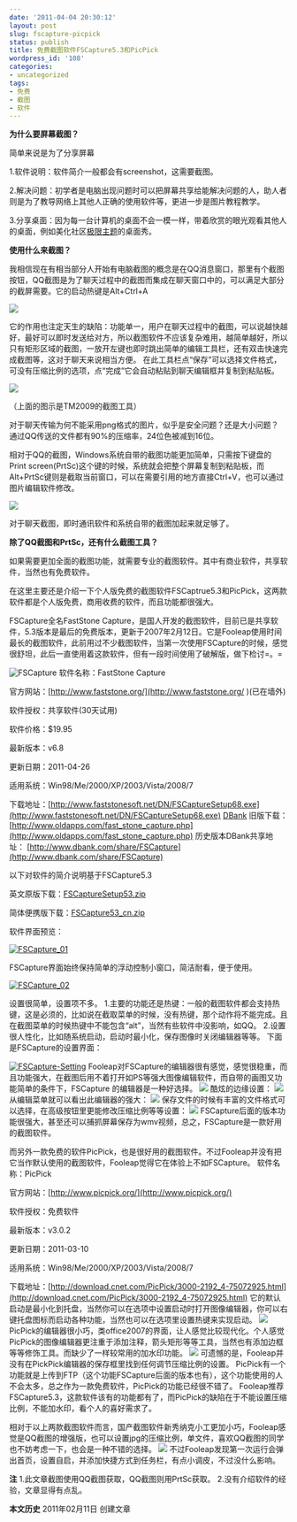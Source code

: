 ```yaml
---
date: '2011-04-04 20:30:12'
layout: post
slug: fscapture-picpick
status: publish
title: 免费截图软件FSCapture5.3和PicPick
wordpress_id: '108'
categories:
- uncategorized
tags:
- 免费
- 截图
- 软件
---
```


**为什么要屏幕截图？**

简单来说是为了分享屏幕  

1.软件说明：软件简介一般都会有screenshot，这需要截图。  

2.解决问题：初学者是电脑出现问题时可以把屏幕共享给能解决问题的人，助人者则是为了教导网络上其他人正确的使用软件等，更进一步是图片教程教学。  

3.分享桌面：因为每一台计算机的桌面不会一模一样，带着欣赏的眼光观看其他人的桌面，例如美化社区[极限主题](http://bbs.themex.net)的桌面秀。

**使用什么来截图？**

我相信现在有相当部分人开始有电脑截图的概念是在QQ消息窗口，那里有个截图按钮，QQ截图是为了聊天过程中的截图而集成在聊天窗口中的，可以满足大部分的截屏需要。它的启动热键是Alt+Ctrl+A  

![](http://i951.photobucket.com/albums/ad353/Fooleap/Blog/Fooleap/qqshot.png)  

它的作用也注定天生的缺陷：功能单一，用户在聊天过程中的截图，可以说越快越好，最好可以即时发送给对方，所以截图软件不应该复杂难用，越简单越好，所以只有矩形区域的截图，一放开左键也即时跳出简单的编辑工具栏，还有双击快速完成截图等，这对于聊天来说相当方便。
在此工具栏点“保存”可以选择文件格式，可没有压缩比例的选项，点“完成”它会自动粘贴到聊天编辑框并复制到粘贴板。  

![](http://i951.photobucket.com/albums/ad353/Fooleap/Blog/Fooleap/qqshot-tool.png)  

（上面的图示是TM2009的截图工具）  

对于聊天传输为何不能采用png格式的图片，似乎是安全问题？还是大小问题？
通过QQ传送的文件都有90%的压缩率，24位色被减到16位。  


相对于QQ的截图，Windows系统自带的截图功能更加简单，只需按下键盘的Print screen(PrtSc)这个键的时候，系统就会把整个屏幕复制到粘贴板，而Alt+PrtSc键则是截取当前窗口，可以在需要引用的地方直接Ctrl+V，也可以通过图片编辑软件修改。  

![](http://i951.photobucket.com/albums/ad353/Fooleap/Blog/Fooleap/prtsc.png)  
  

对于聊天截图，即时通讯软件和系统自带的截图加起来就足够了。  
  


**除了QQ截图和PrtSc，还有什么截图工具？**

如果需要更加全面的截图功能，就需要专业的截图软件。其中有商业软件，共享软件，当然也有免费软件。  

在这里主要还是介绍一下个人版免费的截图软件FSCaptrue5.3和PicPick，这两款软件都是个人版免费，商用收费的软件，而且功能都很强大。  

FSCapture全名FastStone Capture，是国人开发的截图软件，目前已是共享软件，5.3版本是最后的免费版本，更新于2007年2月12日。它是Fooleap使用时间最长的截图软件，此前用过不少截图软件，当第一次使用FSCapture的时候，感觉很舒坦，此后一直使用着这款软件，但有一段时间使用了破解版，做下检讨=。=  

![FSCapture](http://i951.photobucket.com/albums/ad353/Fooleap/Blog/Fooleap/FSCapture.jpg)
软件名称：FastStone Capture  

官方网站：[http://www.faststone.org/](http://www.faststone.org/ )(已在墙外)  

软件授权：共享软件(30天试用)  

软件价格：$19.95  

最新版本：v6.8  

更新日期：2011-04-26  

适用系统：Win98/Me/2000/XP/2003/Vista/2008/7  

下载地址：[http://www.faststonesoft.net/DN/FSCaptureSetup68.exe](http://www.faststonesoft.net/DN/FSCaptureSetup68.exe) [DBank](http://dl.dbank.com/c0v8bv0fen)
旧版下载：[http://www.oldapps.com/fast_stone_capture.php](http://www.oldapps.com/fast_stone_capture.php)
历史版本DBank共享地址： [http://www.dbank.com/share/FSCapture](http://www.dbank.com/share/FSCapture)  

以下对软件的简介说明基于FSCapture5.3  

英文原版下载：[FSCaptureSetup53.zip](http://www.dbank.com/download.action?t=40&k=NDk2MDUzNzM=&pcode=LCw0Mzk0MjEsNDM5NDIx&rnd=4)  

简体便携版下载：[FSCapture53_cn.zip](http://www.dbank.com/download.action?t=40&k=NDk2MDU3MjM=&pcode=LCw0Mzk0MjEsNDM5NDIx&rnd=4)  

软件界面预览：  

[![FSCapture_01](http://i951.photobucket.com/albums/ad353/Fooleap/Blog/Fooleap/FSCapture_01.gif)](http://i951.photobucket.com/albums/ad353/Fooleap/Blog/Fooleap/FSCapture_01.gif)  

FSCapture界面始终保持简单的浮动控制小窗口，简洁耐看，便于使用。  

[![FSCapture_02](http://i951.photobucket.com/albums/ad353/Fooleap/Blog/Fooleap/FSCapture_02.png) ](http://i951.photobucket.com/albums/ad353/Fooleap/Blog/Fooleap/FSCapture_02.png)  

设置很简单，设置项不多。
1.主要的功能还是热键：一般的截图软件都会支持热键，这是必须的，比如说在截取菜单的时候，没有热键，那个动作将不能完成。且在截图菜单的时候热键中不能包含“alt”，当然有些软件中没影响，如QQ。
2.设置很人性化，比如随系统启动，启动时最小化，保存图像时关闭编辑器等等。
下面是FSCapture的设置界面：  

[![FSCapture-Setting](http://i951.photobucket.com/albums/ad353/Fooleap/Blog/Fooleap/fsc-setting.png)](http://i951.photobucket.com/albums/ad353/Fooleap/Blog/Fooleap/fsc-setting.png)
Fooleap对FSCapture的编辑器很有感觉，感觉很稳重，而且功能强大，在截图后用不着打开如PS等强大图像编辑软件，而自带的画图又功能简单的条件下，FSCapture 的编辑器是一种好选择。
[![](http://i951.photobucket.com/albums/ad353/Fooleap/Blog/Fooleap/fscapture-editor.png)](http://i951.photobucket.com/albums/ad353/Fooleap/Blog/Fooleap/fscapture-editor.png)
酷炫的边缘设置：
[![](http://i951.photobucket.com/albums/ad353/Fooleap/Blog/Fooleap/fscapture-edge.png)](http://i951.photobucket.com/albums/ad353/Fooleap/Blog/Fooleap/fscapture-edge.png)
从编辑菜单就可以看出此编辑器的强大：
[![](http://i951.photobucket.com/albums/ad353/Fooleap/Blog/Fooleap/fscapture-edit.png)](http://i951.photobucket.com/albums/ad353/Fooleap/Blog/Fooleap/fscapture-edit.png)
保存文件的时候有丰富的文件格式可以选择，在高级按钮里更能修改压缩比例等等设置：
[![](http://i951.photobucket.com/albums/ad353/Fooleap/Blog/Fooleap/fscapture-savesetting.png)](http://i951.photobucket.com/albums/ad353/Fooleap/Blog/Fooleap/fscapture-savesetting.png)
FSCapture后面的版本功能很强大，甚至还可以捕抓屏幕保存为wmv视频，总之，FSCapture是一款好用的截图软件。

而另外一款免费的软件PicPick，也是很好用的截图软件。不过Fooleap并没有把它当作默认使用的截图软件，Fooleap觉得它在体验上不如FSCapture。
软件名称：PicPick  

官方网站：[http://www.picpick.org/](http://www.picpick.org/)  

软件授权：免费软件  

最新版本：﻿v3.0.2  

更新日期：2011-03-10  

适用系统：Win98/Me/2000/XP/2003/Vista/2008/7  

下载地址：[http://download.cnet.com/PicPick/3000-2192_4-75072925.html](http://download.cnet.com/PicPick/3000-2192_4-75072925.html)
它的默认启动是最小化到托盘，当然你可以在选项中设置启动时打开图像编辑器，你可以右键托盘图标而启动各种功能，当然也可以在选项里设置热键来实现启动。
[![](http://i951.photobucket.com/albums/ad353/Fooleap/Blog/Fooleap/picpick-tray.png)](http://i951.photobucket.com/albums/ad353/Fooleap/Blog/Fooleap/picpick-tray.png)
PicPick的编辑器很小巧，类office2007的界面，让人感觉比较现代化。个人感觉PicPick的图像编辑器更注重于添加注释，箭头矩形等等工具，当然也有添加边框等等修饰工具。而缺少了一样较常用的加水印功能。
[![](http://i951.photobucket.com/albums/ad353/Fooleap/Blog/Fooleap/picpick-editor.png)](http://i951.photobucket.com/albums/ad353/Fooleap/Blog/Fooleap/picpick-editor.png)
可遗憾的是，Fooleap并没有在PickPick编辑器的保存框里找到任何调节压缩比例的设置。
PicPick有一个功能就是上传到FTP（这个功能FSCapture后面的版本也有），这个功能使用的人不会太多，总之作为一款免费软件，PicPick的功能已经很不错了。
Fooleap推荐FSCapture5.3，这款软件该有的功能都有了，而PicPick的缺陷在于不能设置压缩比例，不能加水印，看个人的喜好需求了。

相对于以上两款截图软件而言，国产截图软件新秀纳克小工更加小巧，Fooleap感觉是QQ截图的增强版，也可以设置jpg的压缩比例，单文件，喜欢QQ截图的同学也不妨考虑一下，也会是一种不错的选择。
![](http://i951.photobucket.com/albums/ad353/Fooleap/Blog/Fooleap/e3710e38.png)
不过Fooleap发现第一次运行会弹出首页，设置自启，并添加快捷方式到任务栏，有点小调皮，不过没什么影响。

**注**
1.此文章截图使用QQ截图获取，QQ截图则用PrtSc获取。
2.没有介绍软件的经验，文章显得有点乱。

**本文历史**
2011年02月11日 创建文章
